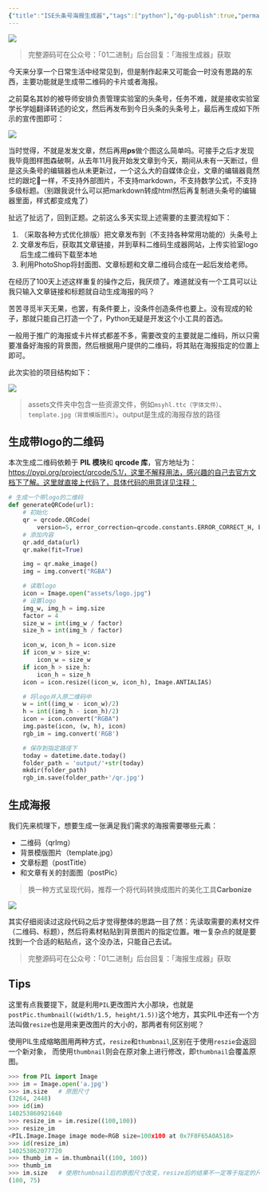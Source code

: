 ```yaml
---
{"title":"ISE头条号海报生成器","tags":["python"],"dg-publish":true,"permalink":"/实战教学/ISE头条号海报生成器/","dgPassFrontmatter":true}
---
```



![](https://cdn.ytools.xyz/uPic/006tKfTcgy1g0vtglskw9j30zk0npn4j.jpg)

> 完整源码可在公众号：「01二进制」后台回复：「海报生成器」获取

今天来分享一个日常生活中经常见到，但是制作起来又可能会一时没有思路的东西，主要功能就是生成带二维码的卡片或者海报。

之前莫名其妙的被导师安排负责管理实验室的头条号，任务不难，就是接收实验室学长学姐翻译转述的论文，然后再发布到今日头条的头条号上，最后再生成如下所示的宣传图即可：

![](https://cdn.ytools.xyz/uPic/006tKfTcgy1g0vtqxipsfj30jp0pz400.jpg)

当时觉得，不就是发发文章，然后再用**ps**做个图这么简单吗。可接手之后才发现我毕竟图样图森破啊，从去年11月我开始发文章到今天，期间从未有一天断过，但是这头条号的编辑器也从未更新过，一个这么大的自媒体企业，文章的编辑器竟然烂的跟坨💩一样，不支持外部图片，不支持markdown，不支持数学公式，不支持多级标题。（别跟我说什么可以把markdown转成html然后再复制进头条号的编辑器里面，样式都变成鬼了）

扯远了扯远了，回到正题。之前这么多天实现上述需要的主要流程如下：

1. （采取各种方式优化排版）把文章发布到（不支持各种常用功能的）头条号上
2. 文章发布后，获取其文章链接，并到草料二维码生成器网站，上传实验室logo后生成二维码下载至本地
3. 利用PhotoShop将封面图、文章标题和文章二维码合成在一起后发给老师。

在经历了100天上述这样重复的操作之后，我厌烦了。难道就没有一个工具可以让我只输入文章链接和标题就自动生成海报的吗？

苦苦寻觅半天无果，也罢，有条件要上，没条件创造条件也要上。没有现成的轮子，那就只能自己打造一个了，Python无疑是开发这个小工具的首选。

一般用于推广的海报或卡片样式都差不多，需要改变的主要就是二维码，所以只需要准备好海报的背景图，然后根据用户提供的二维码，将其贴在海报指定的位置上即可。

此次实验的项目结构如下：

![](https://cdn.ytools.xyz/uPic/006tKfTcgy1g0vusz8kw8j30ak07wt8y.jpg)

> assets文件夹中包含一些资源文件，例如`msyhl.ttc（字体文件）`、`template.jpg（背景模版图片）`。output是生成的海报存放的路径

## 生成带logo的二维码

本次生成二维码依赖于 **PIL 模块**和 **qrcode 库**，官方地址为：https://pypi.org/project/qrcode/5.1/，这里不解释用法，感兴趣的自己去官方文档下了解。这里就直接上代码了，具体代码的用意详见注释：

```python
# 生成一个带logo的二维码
def generateQRCode(url):
    # 初始化
    qr = qrcode.QRCode(
        version=5, error_correction=qrcode.constants.ERROR_CORRECT_H, box_size=8)
    # 添加内容
    qr.add_data(url)
    qr.make(fit=True)

    img = qr.make_image()
    img = img.convert("RGBA")

    # 读取logo
    icon = Image.open("assets/logo.jpg")
    # 设置logo
    img_w, img_h = img.size
    factor = 4
    size_w = int(img_w / factor)
    size_h = int(img_h / factor)

    icon_w, icon_h = icon.size
    if icon_w > size_w:
        icon_w = size_w
    if icon_h > size_h:
        icon_h = size_h
    icon = icon.resize((icon_w, icon_h), Image.ANTIALIAS)

    # 将logo并入原二维码中
    w = int((img_w - icon_w)/2)
    h = int((img_h - icon_h)/2)
    icon = icon.convert("RGBA")
    img.paste(icon, (w, h), icon)
    rgb_im = img.convert('RGB')

    # 保存到指定路径下
    today = datetime.date.today()
    folder_path = 'output/'+str(today)
    mkdir(folder_path)
    rgb_im.save(folder_path+'/qr.jpg')
```

## 生成海报

我们先来梳理下，想要生成一张满足我们需求的海报需要哪些元素：

* 二维码（qrImg）
* 背景模版图片（template.jpg）
* 文章标题（postTitle）
* 和文章有关的封面图（postPic）

> 换一种方式呈现代码，推荐一个将代码转换成图片的美化工具**Carbonize**

![](https://cdn.ytools.xyz/uPic/006tKfTcgy1g0vvdgbhbyj30u00xxqep.jpg)

其实仔细阅读过这段代码之后才觉得整体的思路一目了然：先读取需要的素材文件（二维码、标题），然后将素材粘贴到背景图片的指定位置。唯一复杂点的就是要找到一个合适的粘贴点，这个没办法，只能自己去试。

> 完整源码可在公众号：「01二进制」后台回复：「海报生成器」获取

## Tips

这里有点我要提下，就是利用`PIL`更改图片大小那块，也就是`postPic.thumbnail((width/1.5, height/1.5))`这个地方，其实PIL中还有一个方法叫做`resize`也是用来更改图片的大小的，那两者有何区别呢？

使用PIL生成缩略图用两种方式，`resize`和`thumbnail`,区别在于使用`reszie`会返回一个新对象，
而使用`thumbnail`则会在原对象上进行修改，即`thumbnail`会覆盖原图。

```python
>>> from PIL import Image
>>> im = Image.open('a.jpg')
>>> im.size   # 原图尺寸
(3264, 2448)
>>> id(im)
140253860921640
>>> resize_im = im.resize((100,100))
>>> resize_im
<PIL.Image.Image image mode=RGB size=100x100 at 0x7F8F65A0A518>
>>> id(resize_im)
140253862077720
>>> thumb_im = im.thumbnail((100, 100))
>>> thumb_im
>>> im.size   # 使用thumbnail后的原图尺寸改变，resize后的结果不一定等于指定的尺寸，因为是按比例缩放的
(100, 75)
```

